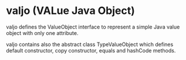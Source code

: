 # valjo (VALue Java Object)

valjo defines the ValueObject interface to represent a simple Java value object with only one attribute.

valjo contains also the abstract class TypeValueObject which defines default constructor, copy constructor, equals and hashCode methods.
